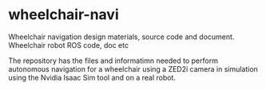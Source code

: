 # wheelchair-navi
Wheelchair navigation design materials, source code and document. Wheelchair robot ROS code, doc etc

The repository has the files and informatimn needed to perform autonomous navigation for a wheelchair using a ZED2i camera in simulation using the Nvidia Isaac Sim tool and on a real robot.
